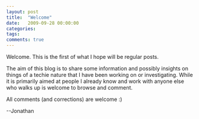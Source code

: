 ```yaml
---
layout: post
title:  "Welcome"
date:   2009-09-28 00:00:00
categories:
tags:
comments: true
---
```


Welcome. This is the first of what I hope will be regular posts.


The aim of this blog is to share some information and possibly insights on things of a techie nature that I have been working on or investigating. While it is primarily aimed at people I already know and work with anyone else who walks up is welcome to browse and comment.


All comments (and corrections) are welcome :)


--Jonathan